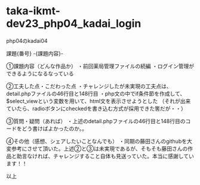 # taka-ikmt-dev23_php04_kadai_login
php04のkadai04

課題{番号} -{課題内容}-

①課題内容（どんな作品か）
・前回薬局管理ファイルの続編
・ログイン管理ができるようになるなっている


②工夫した点・こだわった点
・チャレンジしたが未実現の工夫点は、detail.phpファイルの46行目と148行目
・php文の中でif条件節を作成して、$select_viewという変数を用いて、html文を表示させようとした
（それが出来ていたら、radioボタンにcheckedを書き込む方式が採用できた筈だが・・）


③質問・疑問（あれば）
・上述のdetail.phpファイルの46行目と148行目のコードをどう書けばよかったのか。。


④その他（感想、シェアしたいことなんでも）
・同期の藤田さんのgithubを大変参考にさせて頂いた。上述②と③は未実現であるが、そもそも藤田さんの作品と助言なければ、チャレンジすること自体も見送っていた。本当に感謝しています！！

以上
